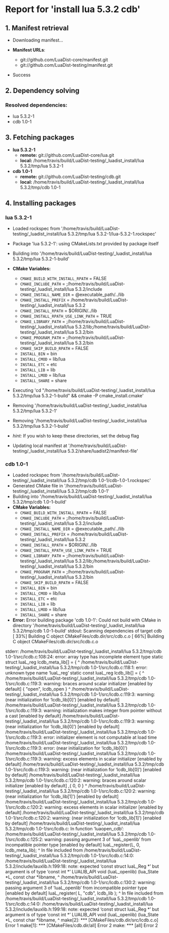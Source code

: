 # Report for 'install lua 5.3.2 cdb'


## 1. Manifest retrieval

- Downloading manifest...

- **Manifest URLs**:
    - git://github.com/LuaDist-core/manifest.git
    - git://github.com/LuaDist-testing/manifest.git
- Success

## 2. Dependency solving


### Resolved dependencies:
- lua 5.3.2-1
- cdb 1.0-1

## 3. Fetching packages

- **lua 5.3.2-1**
    - **remote:** git://github.com/LuaDist-core/lua.git
    - **local:** /home/travis/build/LuaDist-testing/_luadist_install/lua 5.3.2/tmp/lua 5.3.2-1
- **cdb 1.0-1**
    - **remote:** git://github.com/LuaDist-testing/cdb.git
    - **local:** /home/travis/build/LuaDist-testing/_luadist_install/lua 5.3.2/tmp/cdb 1.0-1

## 4. Installing packages


### lua 5.3.2-1
- Loaded rockspec from '/home/travis/build/LuaDist-testing/_luadist_install/lua 5.3.2/tmp/lua 5.3.2-1/lua-5.3.2-1.rockspec'
- Package 'lua 5.3.2-1': using CMakeLists.txt provided by package itself
- Building into '/home/travis/build/LuaDist-testing/_luadist_install/lua 5.3.2/tmp/lua 5.3.2-1-build'
- **CMake Variables:**
    - `CMAKE_BUILD_WITH_INSTALL_RPATH` = FALSE
    - `CMAKE_INCLUDE_PATH` = ;/home/travis/build/LuaDist-testing/_luadist_install/lua 5.3.2/include
    - `CMAKE_INSTALL_NAME_DIR` = @executable_path/../lib
    - `CMAKE_INSTALL_PREFIX` = /home/travis/build/LuaDist-testing/_luadist_install/lua 5.3.2
    - `CMAKE_INSTALL_RPATH` = $ORIGIN/../lib
    - `CMAKE_INSTALL_RPATH_USE_LINK_PATH` = TRUE
    - `CMAKE_LIBRARY_PATH` = ;/home/travis/build/LuaDist-testing/_luadist_install/lua 5.3.2/lib;/home/travis/build/LuaDist-testing/_luadist_install/lua 5.3.2/bin
    - `CMAKE_PROGRAM_PATH` = ;/home/travis/build/LuaDist-testing/_luadist_install/lua 5.3.2/bin
    - `CMAKE_SKIP_BUILD_RPATH` = FALSE
    - `INSTALL_BIN` = bin
    - `INSTALL_CMOD` = lib/lua
    - `INSTALL_ETC` = etc
    - `INSTALL_LIB` = lib
    - `INSTALL_LMOD` = lib/lua
    - `INSTALL_SHARE` = share
- Executing 'cd "/home/travis/build/LuaDist-testing/_luadist_install/lua 5.3.2/tmp/lua 5.3.2-1-build" && cmake -P cmake_install.cmake'
- Removing '/home/travis/build/LuaDist-testing/_luadist_install/lua 5.3.2/tmp/lua 5.3.2-1'
- Removing '/home/travis/build/LuaDist-testing/_luadist_install/lua 5.3.2/tmp/lua 5.3.2-1-build'

- *hint:* If you wish to keep these directories, set the debug flag
- Updating local manifest at '/home/travis/build/LuaDist-testing/_luadist_install/lua 5.3.2/share/luadist2/manifest-file'

### cdb 1.0-1
- Loaded rockspec from '/home/travis/build/LuaDist-testing/_luadist_install/lua 5.3.2/tmp/cdb 1.0-1/cdb-1.0-1.rockspec'
- Generated CMake file in '/home/travis/build/LuaDist-testing/_luadist_install/lua 5.3.2/tmp/cdb 1.0-1'
- Building into '/home/travis/build/LuaDist-testing/_luadist_install/lua 5.3.2/tmp/cdb 1.0-1-build'
- **CMake Variables:**
    - `CMAKE_BUILD_WITH_INSTALL_RPATH` = FALSE
    - `CMAKE_INCLUDE_PATH` = ;/home/travis/build/LuaDist-testing/_luadist_install/lua 5.3.2/include
    - `CMAKE_INSTALL_NAME_DIR` = @executable_path/../lib
    - `CMAKE_INSTALL_PREFIX` = /home/travis/build/LuaDist-testing/_luadist_install/lua 5.3.2
    - `CMAKE_INSTALL_RPATH` = $ORIGIN/../lib
    - `CMAKE_INSTALL_RPATH_USE_LINK_PATH` = TRUE
    - `CMAKE_LIBRARY_PATH` = ;/home/travis/build/LuaDist-testing/_luadist_install/lua 5.3.2/lib;/home/travis/build/LuaDist-testing/_luadist_install/lua 5.3.2/bin
    - `CMAKE_PROGRAM_PATH` = ;/home/travis/build/LuaDist-testing/_luadist_install/lua 5.3.2/bin
    - `CMAKE_SKIP_BUILD_RPATH` = FALSE
    - `INSTALL_BIN` = bin
    - `INSTALL_CMOD` = lib/lua
    - `INSTALL_ETC` = etc
    - `INSTALL_LIB` = lib
    - `INSTALL_LMOD` = lib/lua
    - `INSTALL_SHARE` = share
- **Error:** Error building package 'cdb 1.0-1': Could not build with CMake in directory '/home/travis/build/LuaDist-testing/_luadist_install/lua 5.3.2/tmp/cdb 1.0-1-build'
stdout:
Scanning dependencies of target cdb
[ 33%] Building C object CMakeFiles/cdb.dir/src/cdb.c.o
[ 66%] Building C object CMakeFiles/cdb.dir/src/lcdb.c.o

stderr:
/home/travis/build/LuaDist-testing/_luadist_install/lua 5.3.2/tmp/cdb 1.0-1/src/lcdb.c:108:24: error: array type has incomplete element type
 static struct luaL_reg lcdb_meta_lib[] = {
                        ^
/home/travis/build/LuaDist-testing/_luadist_install/lua 5.3.2/tmp/cdb 1.0-1/src/lcdb.c:118:1: error: unknown type name ‘luaL_reg’
 static const luaL_reg lcdb_lib[] = {
 ^
/home/travis/build/LuaDist-testing/_luadist_install/lua 5.3.2/tmp/cdb 1.0-1/src/lcdb.c:119:3: warning: braces around scalar initializer [enabled by default]
   { "open", lcdb_open }
   ^
/home/travis/build/LuaDist-testing/_luadist_install/lua 5.3.2/tmp/cdb 1.0-1/src/lcdb.c:119:3: warning: (near initialization for ‘lcdb_lib[0]’) [enabled by default]
/home/travis/build/LuaDist-testing/_luadist_install/lua 5.3.2/tmp/cdb 1.0-1/src/lcdb.c:119:3: warning: initialization makes integer from pointer without a cast [enabled by default]
/home/travis/build/LuaDist-testing/_luadist_install/lua 5.3.2/tmp/cdb 1.0-1/src/lcdb.c:119:3: warning: (near initialization for ‘lcdb_lib[0]’) [enabled by default]
/home/travis/build/LuaDist-testing/_luadist_install/lua 5.3.2/tmp/cdb 1.0-1/src/lcdb.c:119:3: error: initializer element is not computable at load time
/home/travis/build/LuaDist-testing/_luadist_install/lua 5.3.2/tmp/cdb 1.0-1/src/lcdb.c:119:3: error: (near initialization for ‘lcdb_lib[0]’)
/home/travis/build/LuaDist-testing/_luadist_install/lua 5.3.2/tmp/cdb 1.0-1/src/lcdb.c:119:3: warning: excess elements in scalar initializer [enabled by default]
/home/travis/build/LuaDist-testing/_luadist_install/lua 5.3.2/tmp/cdb 1.0-1/src/lcdb.c:119:3: warning: (near initialization for ‘lcdb_lib[0]’) [enabled by default]
/home/travis/build/LuaDist-testing/_luadist_install/lua 5.3.2/tmp/cdb 1.0-1/src/lcdb.c:120:2: warning: braces around scalar initializer [enabled by default]
  ,{ 0, 0 }
  ^
/home/travis/build/LuaDist-testing/_luadist_install/lua 5.3.2/tmp/cdb 1.0-1/src/lcdb.c:120:2: warning: (near initialization for ‘lcdb_lib[1]’) [enabled by default]
/home/travis/build/LuaDist-testing/_luadist_install/lua 5.3.2/tmp/cdb 1.0-1/src/lcdb.c:120:2: warning: excess elements in scalar initializer [enabled by default]
/home/travis/build/LuaDist-testing/_luadist_install/lua 5.3.2/tmp/cdb 1.0-1/src/lcdb.c:120:2: warning: (near initialization for ‘lcdb_lib[1]’) [enabled by default]
/home/travis/build/LuaDist-testing/_luadist_install/lua 5.3.2/tmp/cdb 1.0-1/src/lcdb.c: In function ‘luaopen_cdb’:
/home/travis/build/LuaDist-testing/_luadist_install/lua 5.3.2/tmp/cdb 1.0-1/src/lcdb.c:125:2: warning: passing argument 3 of ‘luaL_openlib’ from incompatible pointer type [enabled by default]
  luaL_register(L, 0, lcdb_meta_lib);
  ^
In file included from /home/travis/build/LuaDist-testing/_luadist_install/lua 5.3.2/tmp/cdb 1.0-1/src/lcdb.c:14:0:
/home/travis/build/LuaDist-testing/_luadist_install/lua 5.3.2/include/lauxlib.h:199:18: note: expected ‘const struct luaL_Reg *’ but argument is of type ‘const int *’
 LUALIB_API void (luaL_openlib) (lua_State *L, const char *libname,
                  ^
/home/travis/build/LuaDist-testing/_luadist_install/lua 5.3.2/tmp/cdb 1.0-1/src/lcdb.c:130:2: warning: passing argument 3 of ‘luaL_openlib’ from incompatible pointer type [enabled by default]
  luaL_register( L, "cdb", lcdb_lib );
  ^
In file included from /home/travis/build/LuaDist-testing/_luadist_install/lua 5.3.2/tmp/cdb 1.0-1/src/lcdb.c:14:0:
/home/travis/build/LuaDist-testing/_luadist_install/lua 5.3.2/include/lauxlib.h:199:18: note: expected ‘const struct luaL_Reg *’ but argument is of type ‘const int *’
 LUALIB_API void (luaL_openlib) (lua_State *L, const char *libname,
                  ^
make[2]: *** [CMakeFiles/cdb.dir/src/lcdb.c.o] Error 1
make[1]: *** [CMakeFiles/cdb.dir/all] Error 2
make: *** [all] Error 2

